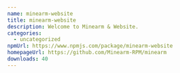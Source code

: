 ```yaml
---
name: minearm-website
title: minearm-website
description: Welcome to Minearm & Website.
categories:
  - uncategorized
npmUrl: https://www.npmjs.com/package/minearm-website
homepageUrl: https://github.com/Minearm-RPM/minearm
downloads: 40
---
```

